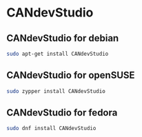 # CANdevStudio

## CANdevStudio for debian

```bash
sudo apt-get install CANdevStudio
```

## CANdevStudio for openSUSE

```bash
sudo zypper install CANdevStudio
```

## CANdevStudio for fedora

```bash
sudo dnf install CANdevStudio
```
